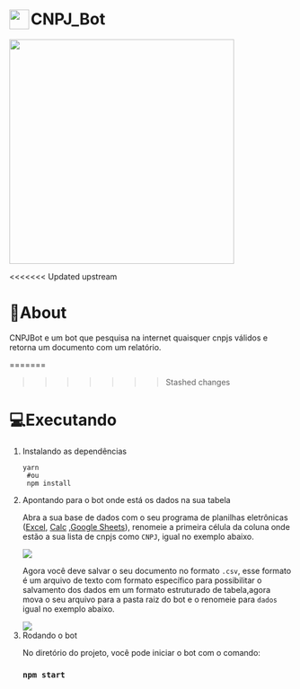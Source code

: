 # <img width="35px" height="35px"  align="left"  src="https://images.emojiterra.com/google/android-11/512px/1f916.png" />CNPJ_Bot

<img height="400px" src="https://assets.bwbx.io/images/users/iqjWHBFdfxIU/iPydabyJCgFo/v0/1200x-1.jpg" />

<<<<<<< Updated upstream
# 📖About
CNPJBot e um bot que pesquisa na internet quaisquer cnpjs válidos e retorna um documento com um relatório.

=======
>>>>>>> Stashed changes
# 💻Executando
<ol start="1">
<li>
Instalando as dependências

```
yarn
 #ou
 npm install

  ```
   </li>
   <li>
   Apontando para o bot onde está os dados na sua tabela 

   Abra a sua base de dados com o seu programa de planilhas eletrônicas (<a href="https://office.live.com/start/Excel.aspx?WT.mc_id=016_Chrome_Web_Store_App_Excel_1">Excel</a>, <a href="https://pt-br.libreoffice.org/descubra/calc/">Calc</a> ,<a href="https://www.google.com/url?sa=t&rct=j&q=&esrc=s&source=web&cd=&cad=rja&uact=8&ved=2ahUKEwi_8tDj0t_2AhXGmOAKHRyNDTkQFnoECAYQAQ&url=https%3A%2F%2Fdocs.google.com%2Fspreadsheets%2Fcreate%3Fhl%3Dpt-br&usg=AOvVaw075uevb-PkKKrFHdlWyywK">Google Sheets</a>), renomeie a primeira célula da coluna onde estão a sua lista de cnpjs como ```CNPJ```, igual no exemplo abaixo.

   <img src="https://user-images.githubusercontent.com/44758448/160012179-972dcb08-e8fa-47ff-8009-cc7cf5f8bac5.png" />

   Agora você deve salvar o seu documento no formato ```.csv```, esse formato é um arquivo de texto com formato específico para possibilitar o salvamento dos dados em um formato estruturado de tabela,agora mova o seu arquivo para a pasta raiz do bot e o renomeie para ```dados``` igual no exemplo abaixo.

   <img src="https://user-images.githubusercontent.com/44758448/160014857-d7e60c6b-76ba-4b06-8461-c4d05b3ad8e3.png" />
   </li>
   <li>
   Rodando o bot
   
   No diretório do projeto, você pode iniciar o bot com o comando:
   ### `npm start`
   <h1>
   </li>
   </ol>

